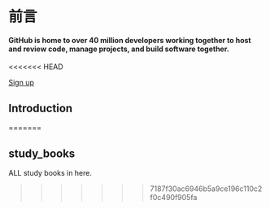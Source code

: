 # 前言

#### GitHub is home to over 40 million developers working together to host and review code, manage projects, and build software together.

&lt;&lt;&lt;&lt;&lt;&lt;&lt; HEAD

[Sign up](https://github.com/join?source=prompt-code&source_repo=ChrisShenX%2Fstudy_books)

## Introduction

=======

## study\_books

ALL study books in here.

> > > > > > > 7187f30ac6946b5a9ce196c110c2f0c490f905fa

